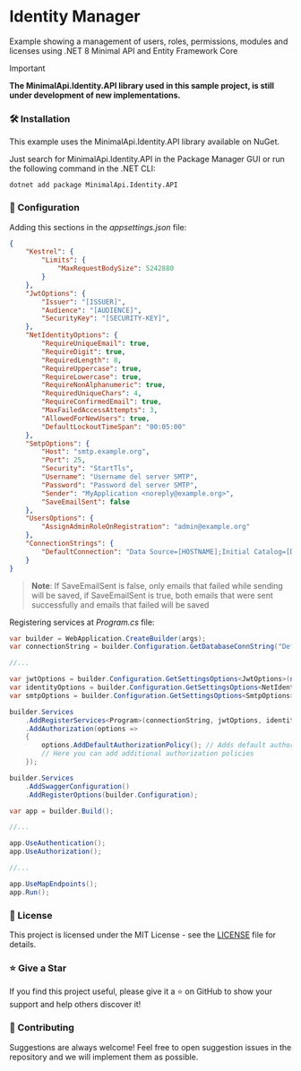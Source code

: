 ﻿# Identity Manager

Example showing a management of users, roles, permissions, modules and licenses using .NET 8 Minimal API and Entity Framework Core

> [!IMPORTANT]
> **The MinimalApi.Identity.API library used in this sample project, is still under development of new implementations.**

### 🛠️ Installation

This example uses the MinimalApi.Identity.API library available on NuGet.

Just search for MinimalApi.Identity.API in the Package Manager GUI or run the following command in the .NET CLI:

```shell
dotnet add package MinimalApi.Identity.API
```

### 🚀 Configuration

Adding this sections in the _appsettings.json_ file:

```json
{
    "Kestrel": {
        "Limits": {
            "MaxRequestBodySize": 5242880
        }
    },
    "JwtOptions": {
        "Issuer": "[ISSUER]",
        "Audience": "[AUDIENCE]",
        "SecurityKey": "[SECURITY-KEY]",
    },
    "NetIdentityOptions": {
        "RequireUniqueEmail": true,
        "RequireDigit": true,
        "RequiredLength": 8,
        "RequireUppercase": true,
        "RequireLowercase": true,
        "RequireNonAlphanumeric": true,
        "RequiredUniqueChars": 4,
        "RequireConfirmedEmail": true,
        "MaxFailedAccessAttempts": 3,
        "AllowedForNewUsers": true,
        "DefaultLockoutTimeSpan": "00:05:00"
    },
    "SmtpOptions": {
        "Host": "smtp.example.org",
        "Port": 25,
        "Security": "StartTls",
        "Username": "Username del server SMTP",
        "Password": "Password del server SMTP",
        "Sender": "MyApplication <noreply@example.org>",
        "SaveEmailSent": false 
    },
    "UsersOptions": {
        "AssignAdminRoleOnRegistration": "admin@example.org"
    },
    "ConnectionStrings": {
        "DefaultConnection": "Data Source=[HOSTNAME];Initial Catalog=[DATABASE];User ID=[USERNAME];Password=[PASSWORD];Encrypt=False"
    }
}
```

> **Note**: If SaveEmailSent is false, only emails that failed while sending will be saved, if SaveEmailSent is true, both emails that were sent successfully and emails that failed will be saved

Registering services at _Program.cs_ file:

```csharp
var builder = WebApplication.CreateBuilder(args);
var connectionString = builder.Configuration.GetDatabaseConnString("DefaultConnection");

//...

var jwtOptions = builder.Configuration.GetSettingsOptions<JwtOptions>(nameof(JwtOptions));
var identityOptions = builder.Configuration.GetSettingsOptions<NetIdentityOptions>(nameof(NetIdentityOptions));
var smtpOptions = builder.Configuration.GetSettingsOptions<SmtpOptions>(nameof(SmtpOptions));

builder.Services
    .AddRegisterServices<Program>(connectionString, jwtOptions, identityOptions)
    .AddAuthorization(options =>
    {
        options.AddDefaultAuthorizationPolicy(); // Adds default authorization policies
        // Here you can add additional authorization policies
    });

builder.Services
    .AddSwaggerConfiguration()
    .AddRegisterOptions(builder.Configuration);

var app = builder.Build();

//...

app.UseAuthentication();
app.UseAuthorization();

//...

app.UseMapEndpoints();
app.Run();
```

### 📝 License

This project is licensed under the MIT License - see the [LICENSE](LICENSE) file for details.

### ⭐ Give a Star

If you find this project useful, please give it a ⭐ on GitHub to show your support and help others discover it!

### 🤝 Contributing

Suggestions are always welcome! Feel free to open suggestion issues in the repository and we will implement them as possible.